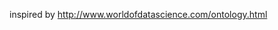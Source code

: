 
<meta charset="utf-8">
<p id='s'></p>
<style>
.node {
  cursor: pointer;
}
.node circle {
  fill: #fff;
  stroke: steelblue;
  stroke-width: 1.5px;
}
.node text {
  font: 10px sans-serif;
  color: #fff;
}
.link {
  fill: none;
  stroke: #ccc;
  stroke-width: 1.5px;
}
</style>

<script src="//d3js.org/d3.v3.min.js"></script>
<script>
var margin = {top: 20, right: 120, bottom: 20, left: 120},
    width = 960 - margin.right - margin.left,
    height = 800 - margin.top - margin.bottom;
var i = 0,
    duration = 750,
    root;
var tree = d3.layout.tree()
    .size([height, width]);
var diagonal = d3.svg.diagonal()
    .projection(function(d) { return [d.y, d.x]; });
var svg = d3.select("#s").append("svg")
    .attr("width", width + margin.right + margin.left)
    .attr("height", height + margin.top + margin.bottom)
  .append("g")
    .attr("transform", "translate(" + margin.left + "," + margin.top + ")");
d3.json("flare.json", function(error, flare) {
  if (error) throw error;
  root = flare;
  root.x0 = height / 2;
  root.y0 = 0;
  function collapse(d) {
    if (d.children) {
      d._children = d.children;
      d._children.forEach(collapse);
      d.children = null;
    }
  }
  root.children.forEach(collapse);
  update(root);
});
d3.select(self.frameElement).style("height", "800px");
function update(source) {
  // Compute the new tree layout.
  var nodes = tree.nodes(root).reverse(),
      links = tree.links(nodes);
  // Normalize for fixed-depth.
  nodes.forEach(function(d) { d.y = d.depth * 180; });
  // Update the nodes…
  var node = svg.selectAll("g.node")
      .data(nodes, function(d) { return d.id || (d.id = ++i); });
  // Enter any new nodes at the parent's previous position.
  var nodeEnter = node.enter().append("g")
      .attr("class", "node")
      .attr("transform", function(d) { return "translate(" + source.y0 + "," + source.x0 + ")"; })
      .on("click", click);
  nodeEnter.append("circle")
      .attr("r", 1e-6)
      .style("fill", function(d) { return d._children ? "lightsteelblue" : "#fff"; });
  nodeEnter.append("text")
      .attr("x", function(d) { return d.children || d._children ? -10 : 10; })
      .attr("dy", ".35em")
      .attr("text-anchor", function(d) { return d.children || d._children ? "end" : "start"; })
      .text(function(d) { return d.name; })
      .style("fill-opacity", 1e-6);
  // Transition nodes to their new position.
  var nodeUpdate = node.transition()
      .duration(duration)
      .attr("transform", function(d) { return "translate(" + d.y + "," + d.x + ")"; });
  nodeUpdate.select("circle")
      .attr("r", 4.5)
      .style("fill", function(d) { return d._children ? "lightsteelblue" : "#fff"; });
  nodeUpdate.select("text")
      .style("fill-opacity", 1);
  // Transition exiting nodes to the parent's new position.
  var nodeExit = node.exit().transition()
      .duration(duration)
      .attr("transform", function(d) { return "translate(" + source.y + "," + source.x + ")"; })
      .remove();
  nodeExit.select("circle")
      .attr("r", 1e-6);
  nodeExit.select("text")
      .style("fill-opacity", 1e-6);
  // Update the links…
  var link = svg.selectAll("path.link")
      .data(links, function(d) { return d.target.id; });
  // Enter any new links at the parent's previous position.
  link.enter().insert("path", "g")
      .attr("class", "link")
      .attr("d", function(d) {
        var o = {x: source.x0, y: source.y0};
        return diagonal({source: o, target: o});
      });
  // Transition links to their new position.
  link.transition()
      .duration(duration)
      .attr("d", diagonal);
  // Transition exiting nodes to the parent's new position.
  link.exit().transition()
      .duration(duration)
      .attr("d", function(d) {
        var o = {x: source.x, y: source.y};
        return diagonal({source: o, target: o});
      })
      .remove();
  // Stash the old positions for transition.
  nodes.forEach(function(d) {
    d.x0 = d.x;
    d.y0 = d.y;
  });
}
// Toggle children on click.
function click(d) {
  if (d.children) {
    d._children = d.children;
    d.children = null;
  } else {
    d.children = d._children;
    d._children = null;
  }
  update(d);
}
</script>


inspired by http://www.worldofdatascience.com/ontology.html
